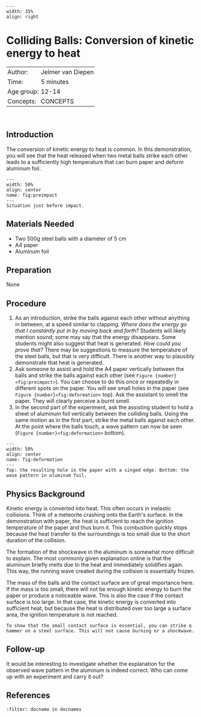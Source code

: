 ```{figure} ../../figures/ready.png
---
width: 35%
align: right
```

# Colliding Balls: Conversion of kinetic energy to heat

<table style="width: 100%; border-collapse: collapse; border: none;">
    <tr style="background-color: var(--background-color);">  
        <td style="text-align: left; padding: 3px; border: none; color: var(--text-color)">Author:</td>
        <td style="text-align: left; padding: 3px; border: none; color: var(--text-color)">Jelmer van Diepen</td>
    </tr>
    <tr style="background-color: var(--background-color);"> 
        <td style="text-align: left; padding: 3px; border: none; color: var(--text-color)">Time:</td>
        <td style="text-align: left; padding: 3px; border: none; color: var(--text-color)">5 minutes</td>
    </tr>
    <tr style="background-color: var(--background-color);"> 
        <td style="text-align: left; padding: 3px; border: none; color: var(--text-color)">Age group:</td>
        <td style="text-align: left; padding: 3px; border: none; color: var(--text-color)">12-14</td>
    </tr>
    <tr style="background-color: var(--background-color);"> 
        <td style="text-align: left; padding: 3px; border: none; color: var(--text-color)">Concepts:</td>
        <td style="text-align: left; padding: 3px; border: none; color: var(--text-color)">CONCEPTS</td>
    </tr>
</table><br>


## Introduction
The conversion of kinetic energy to heat is common. In this demonstration, you will see that the heat released when two metal balls strike each other leads to a sufficiently high temperature that can burn paper and deform aluminum foil.

```{figure} WoS03_Balletje_tik_SD_fig1.jpg
---
width: 50%
align: center
name: fig:preimpact
---
Situation just before impact.
```


## Materials Needed
- Two 500g steel balls with a diameter of 5 cm
- A4 paper
- Aluminum foil

## Preparation
None

## Procedure
1. As an introduction, strike the balls against each other without anything in between, at a speed similar to clapping. *Where does the energy go that I constantly put in by moving back and forth?* Students will likely mention sound; some may say that the energy disappears. Some students might also suggest that heat is generated. *How could you prove that?* There may be suggestions to measure the temperature of the steel balls, but that is very difficult. There is another way to plausibly demonstrate that heat is generated.
2. Ask someone to assist and hold the A4 paper vertically between the balls and strike the balls against each other (see `Figure {number}<fig:preimpact>`). You can choose to do this once or repeatedly in different spots on the paper. You will see small holes in the paper (see `Figure {number}<fig:deformation>` top). Ask the assistant to smell the paper. They will clearly perceive a burnt smell.
3. In the second part of the experiment, ask the assisting student to hold a sheet of aluminum foil vertically between the colliding balls. Using the same motion as in the first part, strike the metal balls against each other. At the point where the balls touch, a wave pattern can now be seen (`Figure {number}<fig:deformation>` bottom).
```{figure} WoS03_Balletje_Tik_SD_fig2.jpg
---
width: 50%
align: center
name: fig:deformation
---
Top: the resulting hole in the paper with a singed edge. Bottom: the wave pattern in aluminum foil.
```

## Physics Background
Kinetic energy is converted into heat. This often occurs in inelastic collisions. Think of a meteorite crashing onto the Earth's surface. In the demonstration with paper, the heat is sufficient to reach the ignition temperature of the paper and thus burn it. This combustion quickly stops because the heat transfer to the surroundings is too small due to the short duration of the collision.

The formation of the shockwave in the aluminum is somewhat more difficult to explain. The most commonly given explanation online is that the aluminum briefly melts due to the heat and immediately solidifies again. This way, the running wave created during the collision is essentially frozen.

The mass of the balls and the contact surface are of great importance here. If the mass is too small, there will not be enough kinetic energy to burn the paper or produce a noticeable wave. This is also the case if the contact surface is too large. In that case, the kinetic energy is converted into sufficient heat, but because the heat is distributed over too large a surface area, the ignition temperature is not reached.

```{tip}
To show that the small contact surface is essential, you can strike a hammer on a steel surface. This will not cause burning or a shockwave.
```
## Follow-up
It would be interesting to investigate whether the explanation for the observed wave pattern in the aluminum is indeed correct. Who can come up with an experiment and carry it out?

## References
```{bibliography}
:filter: docname in docnames
```